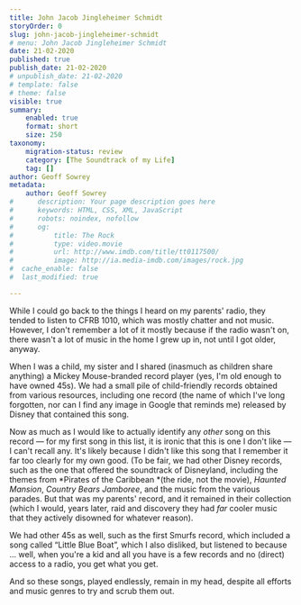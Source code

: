 ```yaml
---
title: John Jacob Jingleheimer Schmidt
storyOrder: 0
slug: john-jacob-jingleheimer-schmidt
# menu: John Jacob Jingleheimer Schmidt
date: 21-02-2020
published: true
publish_date: 21-02-2020
# unpublish_date: 21-02-2020
# template: false
# theme: false
visible: true
summary:
    enabled: true
    format: short
    size: 250
taxonomy:
    migration-status: review
    category: [The Soundtrack of my Life]
    tag: []
author: Geoff Sowrey
metadata:
    author: Geoff Sowrey
#      description: Your page description goes here
#      keywords: HTML, CSS, XML, JavaScript
#      robots: noindex, nofollow
#      og:
#          title: The Rock
#          type: video.movie
#          url: http://www.imdb.com/title/tt0117500/
#          image: http://ia.media-imdb.com/images/rock.jpg
#  cache_enable: false
#  last_modified: true

---
```


While I could go back to the things I heard on my parents' radio, they tended to listen to CFRB 1010, which was mostly chatter and not music. However, I don't remember a lot of it mostly because if the radio wasn't on, there wasn't a lot of music in the home I grew up in, not until I got older, anyway.

When I was a child, my sister and I shared (inasmuch as children share anything) a Mickey Mouse-branded record player (yes, I'm old enough to have owned 45s). We had a small pile of child-friendly records obtained from various resources, including one record (the name of which I've long forgotten, nor can I find any image in Google that reminds me) released by Disney that contained this song.

Now as much as I would like to actually identify any *other* song on this record — for my first song in this list, it is ironic that this is one I don't like — I can't recall any. It's likely because I didn't like this song that I remember it far too clearly for my own good. (To be fair, we had other Disney records, such as the one that offered the soundtrack of Disneyland, including the themes from *Pirates of the Caribbean *(the ride, not the movie), *Haunted Mansion*, *Country Bears Jamboree*, and the music from the various parades. But that was my parents' record, and it remained in their collection (which I would, years later, raid and discovery they had *far* cooler music that they actively disowned for whatever reason).

We had other 45s as well, such as the first Smurfs record, which included a song called “Little Blue Boat”, which I also disliked, but listened to because … well, when you're a kid and all you have is a few records and no (direct) access to a radio, you get what you get.

And so these songs, played endlessly, remain in my head, despite all efforts and music genres to try and scrub them out.